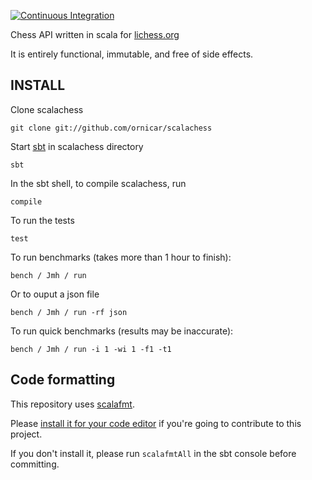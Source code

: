 [![Continuous Integration](https://github.com/ornicar/scalachess/actions/workflows/ci.yml/badge.svg)](https://github.com/ornicar/scalachess/actions/workflows/ci.yml)

Chess API written in scala for [lichess.org](https://lichess.org)

It is entirely functional, immutable, and free of side effects.

INSTALL
-------

Clone scalachess

    git clone git://github.com/ornicar/scalachess

Start [sbt](http://www.scala-sbt.org/download.html) in scalachess directory

    sbt

In the sbt shell, to compile scalachess, run

    compile

To run the tests

    test

To run benchmarks (takes more than 1 hour to finish):

    bench / Jmh / run

Or to ouput a json file

    bench / Jmh / run -rf json

To run quick benchmarks (results may be inaccurate):

    bench / Jmh / run -i 1 -wi 1 -f1 -t1

Code formatting
---------------

This repository uses [scalafmt](https://scalameta.org/scalafmt/).

Please [install it for your code editor](https://scalameta.org/scalafmt/docs/installation.html)
if you're going to contribute to this project.

If you don't install it, please run `scalafmtAll` in the sbt console before committing.
